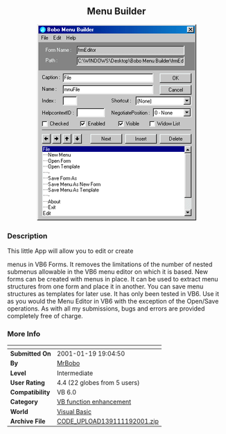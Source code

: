 ﻿<div align="center">

## Menu Builder

<img src="PIC20011191237291012.gif">
</div>

### Description

This little App will allow you to edit or create

menus in VB6 Forms. It removes the limitations of the number of nested submenus allowable in the VB6 menu editor on which it is based. New forms can be created with menus in place. It can be used to extract menu structures from one form and place it in another. You can save menu structures as templates for later use. It has only been tested in VB6. Use it as you would the Menu Editor in VB6 with the exception of the Open/Save operations. As with all my submissions, bugs and errors are provided completely free of charge.
 
### More Info
 


<span>             |<span>
---                |---
**Submitted On**   |2001-01-19 19:04:50
**By**             |[MrBobo](https://github.com/Planet-Source-Code/PSCIndex/blob/master/ByAuthor/mrbobo.md)
**Level**          |Intermediate
**User Rating**    |4.4 (22 globes from 5 users)
**Compatibility**  |VB 6\.0
**Category**       |[VB function enhancement](https://github.com/Planet-Source-Code/PSCIndex/blob/master/ByCategory/vb-function-enhancement__1-25.md)
**World**          |[Visual Basic](https://github.com/Planet-Source-Code/PSCIndex/blob/master/ByWorld/visual-basic.md)
**Archive File**   |[CODE\_UPLOAD139111192001\.zip](https://github.com/Planet-Source-Code/mrbobo-menu-builder__1-14527/archive/master.zip)









